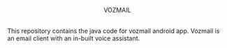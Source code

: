 <p align="center">VOZMAIL</p>
<br>
This repository contains the java code for vozmail android app.
Vozmail is an email client with an in-built voice assistant.
